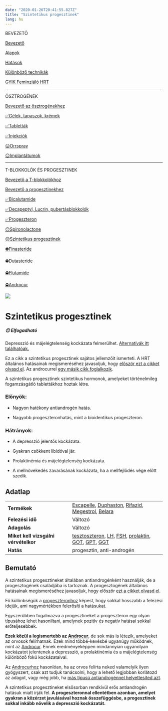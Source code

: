 ```yaml
---
date: "2020-01-26T20:41:55.827Z"
title: "Szintetikus progesztinek"
lang: hu
---
```


<div class="floating-columns">

<div class="floating-bar">

BEVEZETŐ

[Bevezető](/#/entry?id=feminizalo-hormonterapia)

[Alapok](/#/entry?id=feminizalo-hormonterapia-alapok)

[Hatások](/#/entry?id=feminizalo-hormonterapia-hatasok)

[Különböző technikák](/#/entry?id=feminizalo-hormonterapia-technikak)

[GYIK Feminziáló HRT](/#/entry?id=feminizalo-hormonterapia-gyik)

<hr />

ÖSZTROGÉNEK

[Bevezető az ösztrogénekhez](/#/entry?id=osztrogenek)

[✅Gélek, tapaszok, krémek](/#/entry?id=feminizalo-gelek-tapaszok-kremek)

[✅Tabletták](/#/entry?id=feminizalo-tablettak)

[✅Injekciók](/#/entry?id=feminizalo-injekciok)

[😐Orrspray](/#/entry?id=orrspray)

[😐Implantátumok](/#/entry?id=implantatumok)

<hr />

T-BLOKKOLÓK ÉS PROGESZTINEK

[Bevezető a T-blokkolókhoz](/#/entry?id=t-blokkolok)

[Bevezető a progesztinekhez](/#/entry?id=progesztinek)

[✅Bicalutamide](/#/entry?id=bicalutamide)

[✅Decapeptyl, Lucrin, pubertásblokkolók](/#/entry?id=decapeptyl)

[✅Progeszteron](/#/entry?id=progeszteron)

[😐Spironolactone](/#/entry?id=spironolactone)

[😐Szintetikus progesztinek](/#/entry?id=szintetikus-progesztinek)

[⛔Finasteride](/#/entry?id=finasteride)

[⛔Dutasteride](/#/entry?id=dutasteride)

[⛔Flutamide](/#/entry?id=flutamide)

[⛔Androcur](/#/entry?id=androcur)

</div>

<div class="wiki-content">

<div class="header-image"><img src="assets/images/undraw_medical_care.svg" /></div>

# Szintetikus progesztinek

<div class="infobox warning">
<h5>😐 Elfogadható</h5>
    
Depresszió és májelégtelenség kockázata felmerülhet. [Alternatívák itt találhatóak.](/#/entry?id=t-blokkolok)

</div>

<div class="infobox info">

Ez a cikk a szintetikus progesztinek sajátos jellemzőit ismerteti. A HRT általános hatásainak megismeréséhez javasoljuk, hogy [először ezt a cikket olvasd el](/#/entry?id=feminizalo-hormonterapia-hatasok). Az androcurrel [egy másik cikk foglalkozik](/#/entry?id=androcur).

</div>

A szintetikus progesztinek szintetikus hormonok, amelyeket történelmileg fogamzásgátló tablettákhoz hoztak létre.

### Előnyök:

* Nagyon hatékony antiandrogén hatás.

* Nagyobb progeszteronhatás, mint a bioidentikus progeszteron.

### Hátrányok:

* A depresszió jelentős kockázata.

* Gyakran csökkent libidóval jár.

* Prolaktinémia és májelégtelenség kockázata. 

* A mellnövekedés zavarásának kockázata, ha a mellfejlődés vége előtt szedik.

## Adatlap

<table>
    <tbody>
        <tr>
            <td><b>Termékek</b></td>
            <td>
                <a href="https://www.hazipatika.com/gyogyszerkereso/termek/escapelle_15_mg_tabletta/13266">Escapelle</a>,
                <a href="https://www.hazipatika.com/gyogyszerkereso/termek/duphaston_10_mg_filmtabletta/8927">Duphaston</a>,
                <a href="https://www.hazipatika.com/gyogyszerkereso/termek/rifazid_300_mg_150_mg_filmtabletta/2224">Rifazid</a>,
                <a href="https://www.hazipatika.com/gyogyszerkereso/termek/megestrol_pharmacenter_160_mg_tabletta/62855">Megestrol</a>,
                <a href="https://www.hazipatika.com/gyogyszerkereso/termek/belara_003_mg_2_mg_filmtabletta/12654">Belara</a>
            </td>
        </tr>
        <tr>
            <td><b>Felezési idő</b></td>
            <td>Változó</td>
        </tr>
        <tr>
            <td><b>Adagolás</b></td>
            <td>Változó</td>
        </tr>
        <tr>
            <td><b>Miket kell vizsgálni vérvételkor</b></td>
            <td>
                <a href="https://hu.wikipedia.org/wiki/Tesztoszteron">tesztoszteron</a>,
                <a href="https://hu.wikipedia.org/wiki/Luteiniz%C3%A1l%C3%B3_hormon">LH</a>,
                <a href="https://hu.wikipedia.org/wiki/Follikuluszstimul%C3%A1l%C3%B3_hormon">FSH</a>,
                <a href="https://hu.wikipedia.org/wiki/Prolaktin">prolaktin</a>,
                <a href="https://medy.hu/got/">GOT</a>,
                <a href="https://medy.hu/gpt/">GPT</a>,
                <a href="https://medicover.hu/laborvizsgalatok/laborvizsgalatok-tipus/klinikai-kemiai-laborvizsgalatok-2/ggt/">GGT</a>
            </td>
        </tr>
        <tr>
            <td><b>Hatás</b></td>
            <td>progesztin, anti-androgén</td>
        </tr>
    </tbody>
</table>

## Bemutató

<div class="infobox info">

A szintetikus progesztineket általában antiandrogénként használják, de a progesztogének családjába is tartoznak. A progesztogének általános hatásainak megismeréséhez javasoljuk, hogy először [ezt a cikket olvasd el](/#/entry?id=progesztinek).

</div>

Fő különbségük a [progeszteronhoz](/#/entry?id=progeszteron) képest, hogy sokkal hosszabb a felezési idejük, ami nagymértékben felerősíti a hatásukat.

Egyszerűbben fogalmazva a progesztineket a progeszteron egy olyan típusához lehet hasonlítani, amelynek pozitív és negatív hatásai sokkal erőteljesebbek.

**Ezek közül a legismertebb az [Androcur](/#/entry?id=androcur)**, de sok más is létezik, amelyeket az orvosok felírhatnak. Ezek mind többé-kevésbé ugyanúgy működnek, mint az [Androcur](/#/entry?id=androcur). Ennek eredményeképpen mindannyian ugyanolyan kockázatot jelentenek a depresszió, a prolaktinémia és a májelégtelenség különböző fokú kockázataival.

Az [Androcurhoz](/#/entry?id=androcur) hasonlóan, ha az orvos felírta neked valamelyik ilyen gyógyszert, csak azt tudjuk tanácsolni, hogy a lehető legjobban korlátozd az adagot, vagy még jobb, ha [más típusú antiandrogénnel helyettesíted azt](/#/entry?id=t-blokkolok).

A szintetikus progesztineket elsősorban rendkívül erős antiandrogén hatásuk miatt írják fel. **A progeszteronnal ellentétben azonban, amelyet gyakran a közérzet javulásával hoznak összefüggésbe, a progesztinek sokkal inkább növelik a depresszió kockázatát.**

</div>